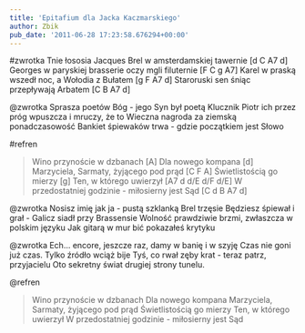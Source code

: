 ```yaml
---
title: 'Epitafium dla Jacka Kaczmarskiego'
author: Zbik
pub_date: '2011-06-28 17:23:58.676294+00:00'
---
```


#zwrotka
Tnie łososia Jacques Brel w amsterdamskiej tawernie [d C A7 d]
Georges w paryskiej brasserie oczy mgli filuternie [F C g A7]
Karel w praską wszedł noc, a Wołodia z Bułatem [g F A7 d]
Staroruski sen śniąc przepływają Arbatem [C B A7 d]

@zwrotka
Sprasza poetów Bóg - jego Syn był poetą
Klucznik Piotr ich przez próg wpuszcza i mruczy, że to
Wieczna nagroda za ziemską ponadczasowość
Bankiet śpiewaków trwa - gdzie początkiem jest Słowo

#refren
>Wino przynoście w dzbanach [A]
>Dla nowego kompana [d]
>Marzyciela, Sarmaty, żyjącego pod prąd [C F A]
>Świetlistością go mierzy [g]
>Ten, w którego uwierzył [A7 d d/E d/F d/E]
>W przedostatniej godzinie - miłosierny jest Sąd [C d B A7 d]

@zwrotka
Nosisz imię jak ja - pustą szklanką Brel trzęsie 
Będziesz śpiewał i grał - Galicz siadł przy Brassensie 
Wolność prawdziwie brzmi, zwłaszcza w polskim języku 
Jak gitarą w mur bić pokazałeś krytyku 

@zwrotka
Ech... encore, jeszcze raz, damy w banię i w szyję 
Czas nie goni już czas. Tylko źródło wciąż bije 
Tyś, co rwał zęby krat - teraz patrz, przyjacielu 
Oto sekretny świat drugiej strony tunelu. 

@refren
>Wino przynoście w dzbanach 
>Dla nowego kompana 
>Marzyciela, Sarmaty, żyjącego pod prąd 
>Świetlistością go mierzy 
>Ten, w którego uwierzył 
>W przedostatniej godzinie - miłosierny jest Sąd
